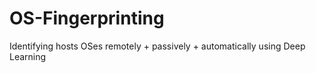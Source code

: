 # OS-Fingerprinting
Identifying hosts OSes remotely + passively + automatically using Deep Learning
